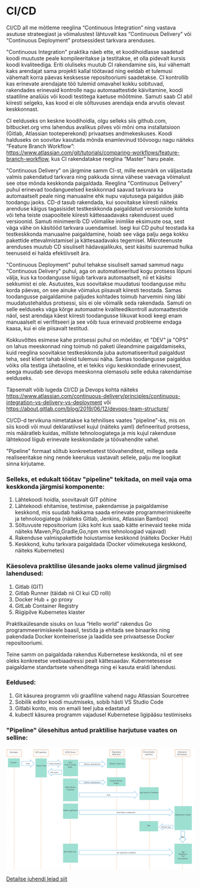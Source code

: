 # CI/CD

CI/CD all me mõtleme reeglina “Continuous Integration” ning vastava asutuse strateegiast ja võimalustest lähtuvalt kas “Continuous Delivery” või “Continuous Deployment” protsessidest tarkvara arenduses.

"Continuous Integration" praktika näeb ette, et koodihoidlasse saadetud koodi muutuste peale kompileeritakse ja testitakse, et olla pidevalt kursis koodi kvaliteediga. Eriti oluliseks muutub CI rakendamine siis, kui vähemalt kaks arendajat sama projekti kallal töötavad ning eeldab et tulemusi vähemalt korra päevas kesksesse repositooriumi saadetakse. CI kontrollib kas erinevate arendajate töö tulemid omavahel kokku sobituvad, rakendades erinevaid kontrolle nagu automaattestide käivitamine, koodi staatiline analüüs või koodi testitega kaetuse mõõtmine. Samuti saab CI abil kiiresti selgeks, kas kood ei ole sõltuvuses arendaja enda arvutis olevast keskkonnast.

CI eelduseks on keskne koodihoidla, olgu selleks siis github.com, bitbucket.org vms lahendus avalikus pilves või mõni oma installatsioon (Gitlab, Atlassian tooteperekond) privaatses andmekeskuses. Koodi halduseks on soovitav kasutada mõnda enamlevinud töövoogu nagu näiteks “Feature Branch Workflow”: https://www.atlassian.com/git/tutorials/comparing-workflows/feature-branch-workflow, kus CI rakendatakse reeglina “Master” haru peale. 

 "Continuous Delivery" on järgmine samm CI-st, mille eesmärk on väljastada valmis pakendatud tarkvara ning pakkuda sinna vähese vaevaga võimalust see otse mõnda keskkonda paigaldada. Reeglina "Continuous Delivery" puhul erinevad toodangueelsed keskkonnad saavad tarkvara ka automaatselt peale ning manuaalne ehk nupu vajutusega paigaldus jääb toodangu jaoks. CD-d tasub rakendada, kui soovitakse kiiresti näiteks arenduse käigus tagasisidet testkeskkonda paigaldatud versioonide kohta või teha teiste osapooltele kiiresti kättesaadavaks rakendusest uued versioonid. Samuti minimeerib CD võimalike inimlike eksimuste osa, sest väga vähe on käsitööd tarkvara uuendamisel. Isegi kui CD puhul teostada ka testkeskkonda manuaalne paigaldamine, hoiab see väga palju aega kokku pakettide ettevalmistamisel ja kättesaadavaks tegemisel. Mikroteenuste arenduses muutub CD sisuliselt hädavajalikuks, sest käsitsi suuremad hulka teenuseid ei halda efektiivselt ära.

"Continuous Deployment" puhul tehakse sisuliselt samad sammud nagu "Continuous Delivery" puhul, aga on automatiseeritud kogu protsess lõpuni välja, kus ka toodangusse liigub tarkvara automaatselt, nii et käsitsi sekkumist ei ole. Asutustes, kus soovitakse muudatusi toodangusse mitu korda päevas, on see ainuke võimalus piisavalt kiiresti teostada. Samas toodangusse paigaldamine paljudes kohtades toimub harvemini ning läbi muudatustehaldus protsessi, siis ei ole võimalik seda rakendada. Samuti on selle eelduseks väga kõrge automaatne kvaliteedikontroll automaattestide näol, sest arendaja käest kiiresti toodangusse liikuvat koodi keegi enam manuaalselt ei verifitseeri ja see võib tuua erinevaid probleeme endaga kaasa, kui ei ole piisavalt testitud.

Kokkuvõttes esimese kahe protsessi puhul on mõeldav, et "DEV" ja "OPS" on lahus meeskonnad ning toimub nö paketi üleandmine paigaldamiseks, kuid reeglina soovitakse testkeskkonda juba automatiseeritud paigaldust teha, sest klient tahab kiireid tulemusi näha. Samas toodangusse paigaldus võiks olla testiga ühetaoline, et ei tekiks vigu keskkondade erinevusest, seega muudab see devops meeskonna olemasolu selle eduka rakendamise eelduseks. 

Täpsemalt võib lugeda CI/CD ja Devops kohta näiteks https://www.atlassian.com/continuous-delivery/principles/continuous-integration-vs-delivery-vs-deployment või https://about.gitlab.com/blog/2019/06/12/devops-team-structure/ 

 CI/CD-d tervikuna nimetatakse ka tehnilises vaates "pipeline"-ks, mis on siis koodi või muul deklaratiivsel kujul (näiteks yaml) defineeritud protsess, mis määratleb kuidas, milliste tehnoloogiatega ja mis kujul rakenduse lähtekood liigub erinevate keskkondade ja töövahendite vahel.
 
"Pipeline" formaat sõltub konkreetsetest töövahenditest, millega seda realiseeritakse ning nende keerukus vastavalt sellele, palju me loogikat sinna kirjutame. 

### Selleks, et edukalt töötav "pipeline" tekitada, on meil vaja oma keskkonda järgmisi komponente:

1. Lähtekoodi hoidla, soovitavalt GIT põhine
2. Lähtekoodi ehitamise, testimise, pakendamise ja paigaldamise  keskkond, mis suudab hakkama saada erinevate programmerimiskeelte ja tehnoloogiatega (näiteks Gitlab, Jenkins, Atlassian Bamboo)
3. Sõltuvuste repositoorium (üks koht kus saab kätte erinevaid teeke mida näiteks Maven,Pip,Gradle,Go,npm vms tehnoloogiad vajavad)
4. Rakenduse valmispakettide hoiustamise keskkond (näiteks Docker Hub)
5. Keskkond, kuhu tarkvara paigaldada (Docker võimekusega keskkond, näiteks Kubernetes)

### Käesoleva praktilise ülesande jaoks oleme valinud järgmised lahendused:

1. Gitlab (GIT)
2. Gitlab Runner (täidab nii CI kui CD rolli)
3. Docker Hub + go proxy
4. GitLab Container Registry
5. Riigipilve Kubernetes klaster


Praktikaülesande sisuks on luua “Hello world” rakendus Go programmeerimiskeele baasil, testida ja ehitada see binaariks ning pakendada Docker konteinerisse ja laadida see privaatsesse Docker repositooriumi.

Teine samm on paigaldada rakendus Kubernetese keskkonda, nii et see oleks konkreetse veebiaadressi pealt kättesaadav. Kubernetesesse paigaldame standartsete vahenditega ning ei kasuta eraldi lahendusi. 

### Eeldused: 

1. Git käsurea programm või graafiline vahend nagu Atlassian Sourcetree
2. Sobilik editor koodi muutmiseks, sobib hästi VS Studio Code
3. Gitlabi konto, mis on emaili teel juba edastatud
4. kubectl käsurea programm vajadusel Kubernetese ligipääsu testimiseks

### "Pipeline" ülesehitus antud praktilise harjutuse vaates on selline:

![Pipeline](cicd-2.png "Pipeline")

 [Detailse juhendi leiad siit](task.md)

